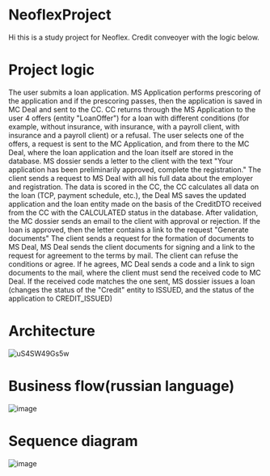 # NeoflexProject
Hi this is a study project for Neoflex. Credit conveoyer with the logic below.</nr>

<h1>Project logic</h1>
The user submits a loan application.
MS Application performs prescoring of the application and if the prescoring passes, then the application is saved in MC Deal and sent to the CC.
CC returns through the MS Application to the user 4 offers (entity "LoanOffer") for a loan with different conditions (for example, without insurance, with insurance, with a payroll client, with insurance and a payroll client) or a refusal.
The user selects one of the offers, a request is sent to the MC Application, and from there to the MC Deal, where the loan application and the loan itself are stored in the database.
MS dossier sends a letter to the client with the text "Your application has been preliminarily approved, complete the registration."
The client sends a request to MS Deal with all his full data about the employer and registration. The data is scored in the CC, the CC calculates all data on the loan (TCP, payment schedule, etc.), the Deal MS saves the updated application and the loan entity made on the basis of the CreditDTO received from the CC with the CALCULATED status in the database.
After validation, the MC dossier sends an email to the client with approval or rejection. If the loan is approved, then the letter contains a link to the request "Generate documents"
The client sends a request for the formation of documents to MS Deal, MS Deal sends the client documents for signing and a link to the request for agreement to the terms by mail.
The client can refuse the conditions or agree. If he agrees, MC Deal sends a code and a link to sign documents to the mail, where the client must send the received code to MC Deal.
If the received code matches the one sent, MS dossier issues a loan (changes the status of the "Credit" entity to ISSUED, and the status of the application to CREDIT_ISSUED)

<h1>Architecture</h1>


![uS4SW49Gs5w](https://user-images.githubusercontent.com/101453514/185656155-daafff85-6333-4901-aa5c-0a2f41916a3b.jpg)


<h1>Business flow(russian language)</h1>


![image](https://user-images.githubusercontent.com/101453514/185656448-9e82ce77-59d1-4874-948e-c9a787d800fc.png)


<h1>Sequence diagram</h1>

![image](https://user-images.githubusercontent.com/101453514/185656757-2b9ec143-274b-4116-9b6c-1d1bde86ae08.png)


